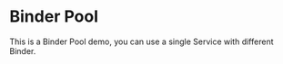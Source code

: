 Binder Pool
===========

This is a Binder Pool demo, you can use a single Service with different Binder.